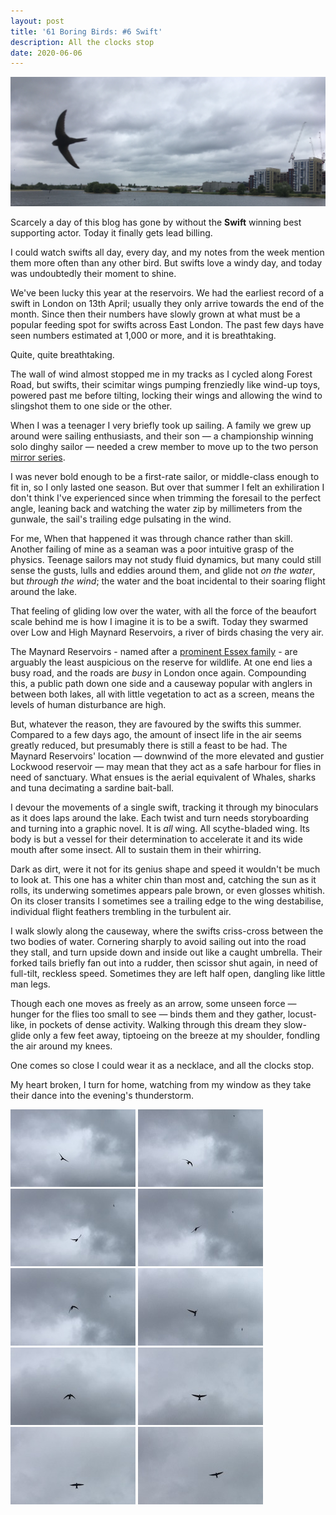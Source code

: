 ```yaml
---
layout: post
title: '61 Boring Birds: #6 Swift'
description: All the clocks stop
date: 2020-06-06
---
```

![image](/assets/img/swift.jpg)

Scarcely a day of this blog has gone by without the **Swift** winning best supporting actor. Today it finally gets lead billing.

I could watch swifts all day, every day, and my notes from the week mention them more often than any other bird. But swifts love a windy day, and today was undoubtedly their moment to shine.

We've been lucky this year at the reservoirs. We had the earliest record of a swift in London on 13th April; usually they only arrive towards the end of the month. Since then their numbers have slowly grown at what must be a popular feeding spot for swifts across East London. The past few days have seen numbers estimated at 1,000 or more, and it is breathtaking.

Quite, quite breathtaking.

The wall of wind almost stopped me in my tracks as I cycled along Forest Road, but swifts, their scimitar wings pumping frenziedly like wind-up toys, powered past me before tilting, locking their wings and allowing the wind to slingshot them to one side or the other.

When I was a teenager I very briefly took up sailing. A family we grew up around were sailing enthusiasts, and their son &mdash; a championship winning solo dinghy sailor &mdash; needed a crew member to move up to the two person [mirror series](https://en.wikipedia.org/wiki/Mirror_(dinghy)). 

I was never bold enough to be a first-rate sailor, or middle-class enough to fit in, so I only lasted one season. But over that summer I felt an exhiliration I don't think I've experienced since when trimming the foresail to the perfect angle, leaning back and watching the water zip by millimeters from the gunwale, the sail's trailing edge pulsating in the wind.

For me, When that happened it was through chance rather than skill. Another failing of mine as a seaman was a poor intuitive grasp of the physics. Teenage sailors may not study fluid dynamics, but many could still sense the gusts, lulls and eddies around them, and glide not _on the water_, but _through the wind_; the water and the boat incidental to their soaring flight around the lake.

That feeling of gliding low over the water, with all the force of the beaufort scale behind me is how I imagine it is to be a swift. Today they swarmed over Low and High Maynard Reservoirs, a river of birds chasing the very air.

The Maynard Reservoirs - named after a [prominent Essex family](http://www.henrymaynardhistory.com/maynard-family.html) - are arguably the least auspicious on the reserve for wildlife. At one end lies a busy road, and the roads are _busy_ in London once again. Compounding this, a public path down one side and a causeway popular with anglers in between both lakes, all with little vegetation to act as a screen, means the levels of human disturbance are high. 

But, whatever the reason, they are favoured by the swifts this summer. Compared to a few days ago, the amount of insect life in the air seems greatly reduced, but presumably there is still a feast to be had. The Maynard Reservoirs' location &mdash; downwind of the more elevated and gustier Lockwood reservoir &mdash; may mean that they act as a safe harbour for flies in need of sanctuary. What ensues is the aerial equivalent of Whales, sharks and tuna decimating a sardine bait-ball.

I devour the movements of a single swift, tracking it through my binoculars as it does laps around the lake. Each twist and turn needs storyboarding and turning into a graphic novel. It is _all_ wing. All scythe-bladed wing. Its body is but a vessel for their determination to accelerate it and its wide mouth after some insect. All to sustain them in their whirring.

Dark as dirt, were it not for its genius shape and speed it wouldn't be much to look at. This one has a whiter chin than most and, catching the sun as it rolls, its underwing sometimes appears pale brown, or even glosses whitish. On its closer transits I sometimes see a trailing edge to the wing destabilise, individual flight feathers trembling in the turbulent air. 

I walk slowly along the causeway, where the swifts criss-cross between the two bodies of water. Cornering sharply to avoid sailing out into the road they stall, and turn upside down and inside out like a caught umbrella. Their forked tails briefly fan out into a rudder, then scissor shut again, in need of full-tilt, reckless speed. Sometimes they are left half open, dangling like little man legs.

Though each one moves as freely as an arrow, some unseen force &mdash; hunger for the flies too small to see &mdash; binds them and they gather, locust-like, in pockets of dense activity. Walking through this dream they slow-glide only a few feet away, tiptoeing on the breeze at my shoulder, fondling the air around my knees. 

One comes so close I could wear it as a necklace, and all the clocks stop.

My heart broken, I turn for home, watching from my window as they take their dance into the evening's thunderstorm.

![image](/assets/img/swift-storyboard/1.jpg)
![image](/assets/img/swift-storyboard/2.jpg)
![image](/assets/img/swift-storyboard/3.jpg)
![image](/assets/img/swift-storyboard/4.jpg)
![image](/assets/img/swift-storyboard/5.jpg)
![image](/assets/img/swift-storyboard/6.jpg)
![image](/assets/img/swift-storyboard/7.jpg)
![image](/assets/img/swift-storyboard/8.jpg)
![image](/assets/img/swift-storyboard/9.jpg)
![image](/assets/img/swift-storyboard/10.jpg)
